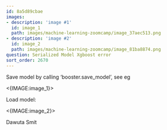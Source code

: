 ```yaml
---
id: 8a5d89cbae
images:
- description: 'image #1'
  id: image_1
  path: images/machine-learning-zoomcamp/image_37aec513.png
- description: 'image #2'
  id: image_2
  path: images/machine-learning-zoomcamp/image_81ba8874.png
question: Serialized Model Xgboost error
sort_order: 2670
---
```


Save model by calling ‘booster.save_model’, see eg

<{IMAGE:image_1}>

Load model:

<{IMAGE:image_2}>

Dawuta Smit

